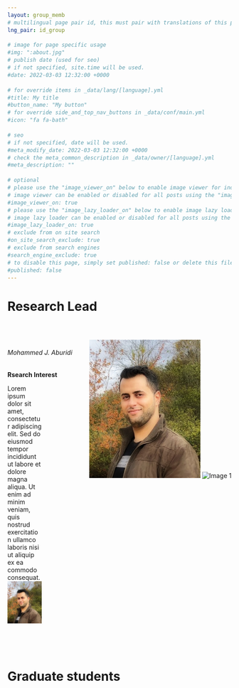 ```yaml
---
layout: group_memb
# multilingual page pair id, this must pair with translations of this page. (This name must be unique)
lng_pair: id_group

# image for page specific usage
#img: ":about.jpg"
# publish date (used for seo)
# if not specified, site.time will be used.
#date: 2022-03-03 12:32:00 +0000

# for override items in _data/lang/[language].yml
#title: My title
#button_name: "My button"
# for override side_and_top_nav_buttons in _data/conf/main.yml
#icon: "fa fa-bath"

# seo
# if not specified, date will be used.
#meta_modify_date: 2022-03-03 12:32:00 +0000
# check the meta_common_description in _data/owner/[language].yml
#meta_description: ""

# optional
# please use the "image_viewer_on" below to enable image viewer for individual pages or posts (_posts/ or [language]/_posts folders).
# image viewer can be enabled or disabled for all posts using the "image_viewer_posts: true" setting in _data/conf/main.yml.
#image_viewer_on: true
# please use the "image_lazy_loader_on" below to enable image lazy loader for individual pages or posts (_posts/ or [language]/_posts folders).
# image lazy loader can be enabled or disabled for all posts using the "image_lazy_loader_posts: true" setting in _data/conf/main.yml.
#image_lazy_loader_on: true
# exclude from on site search
#on_site_search_exclude: true
# exclude from search engines
#search_engine_exclude: true
# to disable this page, simply set published: false or delete this file
#published: false
---
```


# Research Lead 

<div style="height: 20px;"></div>
<div style="height: 20px;"></div>



<div style="float: right; margin-left: 30px;">
  <img src="../assets/img/about/PhotoM.jpg" alt="Your Image Description" width="250"/>
  <img src="path/to/image1.jpg" alt="Image 1" style="width: 200px; height: 150px;" />

</div>

###### Mohammed J. Aburidi
**Rsearch Interest** 


<div style="overflow: hidden; margin-bottom: 20px;">
  <div style="float: left; margin-right: 20px; width: 50%;">
    <!-- Your text goes here -->
    Lorem ipsum dolor sit amet, consectetur adipiscing elit. Sed do eiusmod tempor incididunt ut labore et dolore magna aliqua. Ut enim ad minim veniam, quis nostrud exercitation ullamco laboris nisi ut aliquip ex ea commodo consequat.
  </div>
  <div style="float: left; width: 50%;">
    <!-- Your image goes here -->
     <img src="../assets/img/about/PhotoM.jpg" alt="Your Image Description" style="max-width: 100%; height: auto;"/>

  </div>
</div>


<div style="height: 20px;"></div>
<div style="height: 20px;"></div>


# Graduate students  
